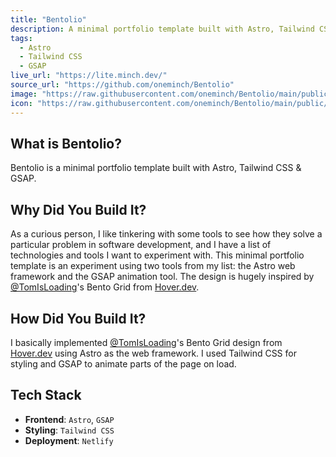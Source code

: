 ```yaml
---
title: "Bentolio"
description: A minimal portfolio template built with Astro, Tailwind CSS & GSAP
tags:
  - Astro
  - Tailwind CSS
  - GSAP
live_url: "https://lite.minch.dev/"
source_url: "https://github.com/oneminch/Bentolio"
image: "https://raw.githubusercontent.com/oneminch/Bentolio/main/public/screenshot.png"
icon: "https://raw.githubusercontent.com/oneminch/Bentolio/main/public/favicon.png"
---
```


## What is Bentolio?

Bentolio is a minimal portfolio template built with Astro, Tailwind CSS & GSAP.

## Why Did You Build It?

As a curious person, I like tinkering with some tools to see how they solve a particular problem in software development, and I have a list of technologies and tools I want to experiment with. This minimal portfolio template is an experiment using two tools from my list: the Astro web framework and the GSAP animation tool. The design is hugely inspired by [@TomIsLoading](https://twitter.com/TomIsLoading)'s Bento Grid from [Hover.dev](https://hover.dev).

## How Did You Build It?

I basically implemented [@TomIsLoading](https://twitter.com/TomIsLoading)'s Bento Grid design from [Hover.dev](https://hover.dev) using Astro as the web framework. I used Tailwind CSS for styling and GSAP to animate parts of the page on load.

## Tech Stack

- **Frontend**: `Astro`, `GSAP`
- **Styling**: `Tailwind CSS`
- **Deployment**: `Netlify`
